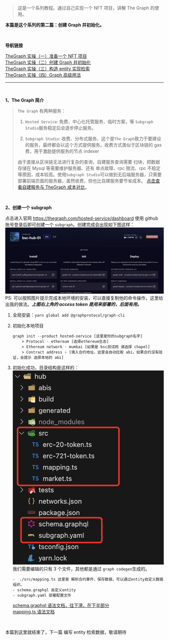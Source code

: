 > 这是一个系列教程。通过自己实现一个 NFT 项目，讲解 The Graph 的使用。

**本篇是这个系列的第二篇：创建 Graph 并初始化。**

<br>

**导航链接**

[TheGraph 实操（一）准备一个 NFT 项目]()  
[TheGraph 实操（二）创建 Graph 并初始化]()  
[TheGraph 实操（三）构造 entity 实现检索]()  
[TheGraph 实操（四）Graph 高级用法]()

---

<br>

**1、The Graph 简介**

> `The Graph` 有两种服务：
>
> 1. `Hosted Service`: 免费、中心化托管服务、临时方案，等 `Subgraph Studio`服务稳定后会逐步停止服务。
>
> 2. `Subgraph Studio`: 收费、分布式服务、这个是`The Graph`致力于要建设的服务，最终都会以这个方式提供服务。收费方式类似于区块链的 gas 费，用于激励提供服务的节点 indexer
>
> 由于直接从区块链无法进行复杂的查询，自建服务查询需要 扫块，把数据存储在 Mysql 等需要维护服务器、还有 单点故障、rpc 限流、rpc 不稳定 等原因，成本较高。使用`Subgraph Studio`可以做到无后端服务器，只需要部署前端页面的服务器，虽然收费，但也比自建服务要节省成本。
> [点击查看自建服务与 TheGraph 成本对比](https://thegraph.com/docs/en/network/benefits/)。

<br>

**2、创建一个 subgraph**

点击进入官网 <https://thegraph.com/hosted-service/dashboard> 使用 github 账号登录后即可创建一个 `subgraph`。创建完成会出现如下图这样：  
![](./create%20a%20subgraph.png)
PS: 可以按照图片提示完成本地环境的安装，可以直接复制他的命令操作，这里给出我的做法。**_上图右上角的 access token 是用来部署的，后面有用。_**

1.  全局安装：`yarn global add @graphprotocol/graph-cli`

2.  初始化本地项目

    ```
    graph init --product hosted-service [这里是你的subgraph名字]
        > Protocol · ethereum [选择ethereum生态]
        > Ethereum network · mumbai [如果是 bsc测试网 请选择 chapel]
        > Contract address › [填入合约地址，这里会自动拉取 abi，如果合约没有验证，会提示 选择本地的 abi]
    ```

3.  初始化成功，目录结构是这样的：
    ![](./hub.png)  
    我们需要编辑的只有 3 个文件，其他都是通过 `graph codegen`生成的。

        -  ./src/mapping.ts 这里是 解析合约事件，保存数据，可以通过entity自定义数据组织。
        - schema.graphql 自定义entity
        - subgraph.yaml 部署配置文件

    [schema.graphql 语法文档，往下滑，在下半部分](https://thegraph.com/docs/en/developing/creating-a-subgraph/)  
    [mapping.ts 语法文档](https://thegraph.com/docs/en/developing/assemblyscript-api/)

<br>

本篇到这里就结束了，下一篇 编写 entity 检索数据，敬请期待
